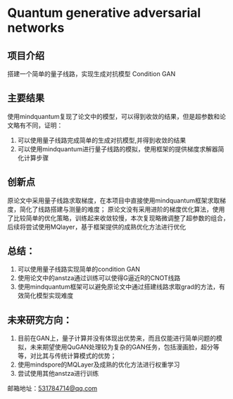 # Quantum generative adversarial networks

## 项目介绍

搭建一个简单的量子线路，实现生成对抗模型
Condition GAN

## 主要结果

使用mindquantum复现了论文中的模型，可以得到收敛的结果，但是超参数和论文略有不同，证明：
1. 可以使用量子线路完成简单的生成对抗模型,并得到收敛的结果
2. 可以使用mindquantum进行量子线路的模拟，使用框架的提供梯度求解器简化计算步骤

## 创新点

原论文中采用量子线路求取梯度，在本项目中直接使用mindquantum框架求取梯度，简化了线路搭建与测量的难度；
原论文没有采用进阶的梯度优化算法，使用了比较简单的优化策略，训练起来收敛较慢，本次复现略微调整了超参数的组合，后续将尝试使用MQlayer，基于框架提供的成熟优化方法进行优化

## 总结：

 1. 可以使用量子线路实现简单的condition GAN
 2. 使用论文中的anstza通过训练可以使得G逼近R的CNOT线路
 3. 使用mindquantum框架可以避免原论文中通过搭建线路求取grad的方法，有效简化模型实现难度

## 未来研究方向：

 1. 目前在GAN上，量子计算并没有体现出优势来，而且仅能进行简单问题的模拟，未来期望使用QuGAN处理较为复杂的GAN任务，包括漫画脸，超分等等，对比其与传统计算模式的优势；
 2. 使用mindspore的MQLayer及成熟的优化方法进行权重学习
 3. 尝试使用其他anstza进行训练

邮箱地址：531784714@qq.com